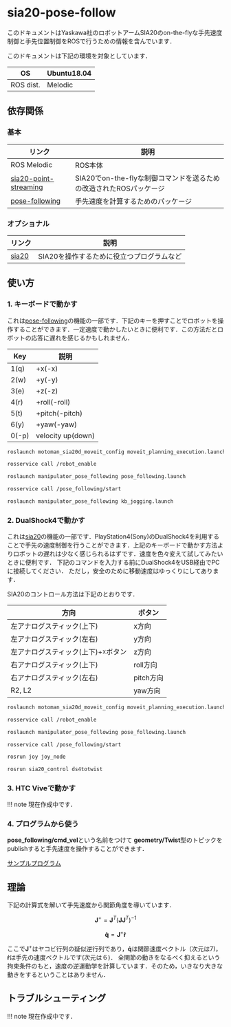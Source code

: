 # sia20-pose-follow

このドキュメントはYaskawa社のロボットアームSIA20のon-the-flyな手先速度制御と手先位置制御をROSで行うための情報を含んでいます．

このドキュメントは下記の環境を対象としています．

|OS|Ubuntu18.04|
|--|-----------|
|ROS dist.| Melodic|

## 依存関係

### 基本

|リンク|説明|
|------|----|
|ROS Melodic|ROS本体|
|[sia20-point-streaming](https://github.com/harumo11/sia20-point-streaming)|SIA20でon-the-flyな制御コマンドを送るための改造されたROSパッケージ|
|[pose-following](https://github.com/harumo11/manipulator_pose_following)|手先速度を計算するためのパッケージ|

### オプショナル

|リンク|説明|
|------|----|
|[sia20](https://github.com/harumo11/sia20)|SIA20を操作するために役立つプログラムなど|

## 使い方

### 1. キーボードで動かす
これは[pose-following](https://github.com/harumo11/manipulator_pose_following)の機能の一部です．下記のキーを押すことでロボットを操作することができます．一定速度で動かしたいときに便利です．この方法だとロボットの応答に遅れを感じるかもしれません．

| Key   | 説明              |
| ----- | ----------------- |
| 1(q)  | +x(-x)            |
| 2(w)  | +y(-y)            |
| 3(e)  | +z(-z)            |
| 4(r)  | +roll(-roll)      |
| 5(t)  | +pitch(-pitch)    |
| 6(y)  | +yaw(-yaw)        |
| 0(-p) | velocity up(down) |

```Bash
roslaunch motoman_sia20d_moveit_config moveit_planning_execution.launch sim:=false controller:=fs100 robot_ip:=10.0.0.2
```
```Bash
rosservice call /robot_enable
```
```Bash
roslaunch manipulator_pose_following pose_following.launch
```
```Bash
rosservice call /pose_following/start
```
```Bash
roslaunch manipulator_pose_following kb_jogging.launch
```

### 2. DualShock4で動かす

これは[sia20](https://github.com/harumo11/sia20)の機能の一部です．PlayStation4(Sony)のDualShock4を利用することで手先の速度制御を行うことができます．上記のキーボードで動かす方法よりロボットの遅れは少なく感じられるはずです．速度を色々変えて試してみたいときに便利です．
下記のコマンドを入力する前にDualShock4をUSB経由でPCに接続してください．
ただし，安全のために移動速度はゆっくりにしてあります．

SIA20のコントロール方法は下記のとおりです．
 
|方向|ボタン|
|----|------|
|左アナログスティック(上下)|x方向|
|左アナログスティック(左右)|y方向|
|左アナログスティック(上下)+☓ボタン|z方向|
|右アナログスティック(上下)|roll方向|
|右アナログスティック(左右)|pitch方向|
|R2, L2|yaw方向|

```Bash
roslaunch motoman_sia20d_moveit_config moveit_planning_execution.launch sim:=false controller:=fs100 robot_ip:=10.0.0.2
```

```Bash
rosservice call /robot_enable
```

```Bash
roslaunch manipulator_pose_following pose_following.launch
```

```
rosservice call /pose_following/start
```

```Bash
rosrun joy joy_node
```

```Bash
rosrun sia20_control ds4totwist
```


### 3. HTC Viveで動かす

!!! note
	現在作成中です．


### 4. プログラムから使う

**pose_following/cmd_vel**という名前をつけて
**geometry/Twist**型のトピックをpublishすると手先速度を操作することができます．

[サンプルプログラム](https://github.com/harumo11/sia20/blob/master/sia20_control/src/ds4totwist.cpp)

## 理論

下記の計算式を解いて手先速度から関節角度を導いています．

$$ \boldsymbol{J}^{+} = \boldsymbol{J}^{T}(\boldsymbol{J} \boldsymbol{J}^T)^{-1}$$

$$ \boldsymbol{\dot q} = \boldsymbol{J}^{+} \boldsymbol{\dot r}$$

ここで$\boldsymbol{J}^{+}$はヤコビ行列の疑似逆行列であり，$\boldsymbol{\dot q}$は関節速度ベクトル（次元は7)，$\boldsymbol{\dot r}$は手先の速度ベクトルです(次元は６)．
全関節の動きをなるべく抑えるという拘束条件のもと，速度の逆運動学を計算しています．そのため，いきなり大きな動きをするということはありません．

## トラブルシューティング

!!! note
	現在作成中です．
